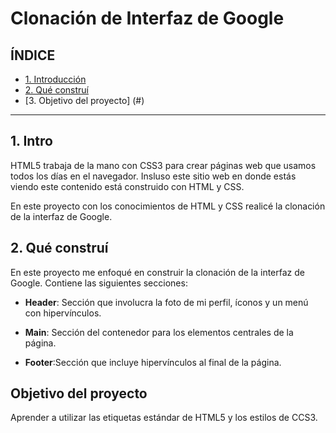 #  Clonación de Interfaz de Google

## ÍNDICE

* [1. Introducción](https://github.com/AshleyTruLet/clondegoogle/blob/main/README.md#1-intro)
* [2. Qué construí](https://github.com/AshleyTruLet/clondegoogle/blob/main/README.md#2-qu%C3%A9-constru%C3%AD)
* [3. Objetivo del proyecto] (#)

****

## 1. Intro
HTML5 trabaja de la mano con CSS3 para crear páginas web que usamos todos los días en el navegador.  Insluso este sitio web en donde estás viendo este contenido está construido con HTML y CSS.

En este proyecto con los conocimientos de HTML y CSS realicé la clonación de la interfaz de Google.


## 2. Qué construí
En este proyecto me enfoqué en construir la clonación de la interfaz de Google. Contiene las siguientes secciones:
* **Header**: Sección que involucra la foto de mi perfil, íconos y un menú con hipervínculos.

*  **Main**: Sección del contenedor para los elementos centrales de la página.

* **Footer**:Sección que incluye hipervínculos al final de la página.

## Objetivo del proyecto
Aprender a utilizar las etiquetas estándar de HTML5 y los estilos de CCS3.
